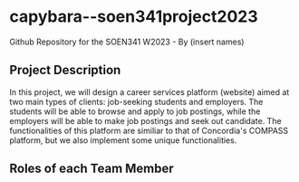 # capybara--soen341project2023
Github Repository for the SOEN341 W2023 - By (insert names)

## Project Description
In this project, we will design a career services platform (website) aimed at two main types of clients: job-seeking students and employers. The students will be able to browse and apply to job postings, while the employers will be able to make job postings and seek out candidate. The functionalities of this platform are similiar to that of Concordia's COMPASS platform, but we also implement some unique functionalities.

## Roles of each Team Member
